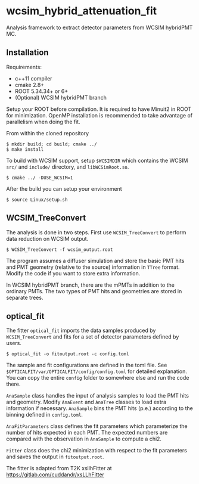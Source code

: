 # wcsim_hybrid_attenuation_fit

Analysis framework to extract detector parameters from WCSIM hybridPMT MC.

## Installation

Requirements:
- c++11 compiler
- cmake 2.8+
- ROOT 5.34.34+ or 6+
- (Optional) WCSIM hybridPMT branch

Setup your ROOT before compilation. It is required to have Minuit2 in ROOT for minimization. OpenMP installation is recommended to take advantage of parallelism when doing the fit.

From within the cloned repository

```
$ mkdir build; cd build; cmake ../
$ make install
```

To build with WCSIM support, setup `$WCSIMDIR` which contains the WCSIM `src/` and `include/` directory, and `libWCSimRoot.so`.

```
$ cmake ../ -DUSE_WCSIM=1
```

After the build you can setup your environment

```
$ source Linux/setup.sh
```
  
## WCSIM_TreeConvert

The analysis is done in two steps. First use `WCSIM_TreeConvert` to perform data reduction on WCSIM output.

    $ WCSIM_TreeConvert -f wcsim_output.root 

The program assumes a diffuser simulation and store the basic PMT hits and PMT geometry (relative to the source) information in `TTree` format. Modify the code if you want to store extra information.

In WCSIM hybridPMT branch, there are the mPMTs in addition to the ordinary PMTs. The two types of PMT hits and geometries are stored in separate trees.

## optical_fit

The fitter `optical_fit` imports the data samples produced by `WCSIM_TreeConvert` and fits for a set of detector parameters defined by users.

    $ optical_fit -o fitoutput.root -c config.toml

The sample and fit configurations are defined in the toml file. See `$OPTICALFIT/var/OPTICALFIT/config/config.toml` for detailed explanation. You can copy the entire `config` folder to somewhere else and run the code there.

`AnaSample` class handles the input of analysis samples to load the PMT hits and geometry. Modify `AnaEvent` and `AnaTree` classes to load extra information if necessary. `AnaSample` bins the PMT hits (p.e.) according to the binning defined in `config.toml`.

`AnaFitParameters` class defines the fit parameters which parameterize the number of hits expected in each PMT. The expected numbers are compared with the observation in `AnaSample` to compute a chi2.

`Fitter` class does the chi2 minimization with respect to the fit parameters and saves the output in `fitoutput.root`.

The fitter is adapted from T2K xsllhFitter at https://gitlab.com/cuddandr/xsLLhFitter
